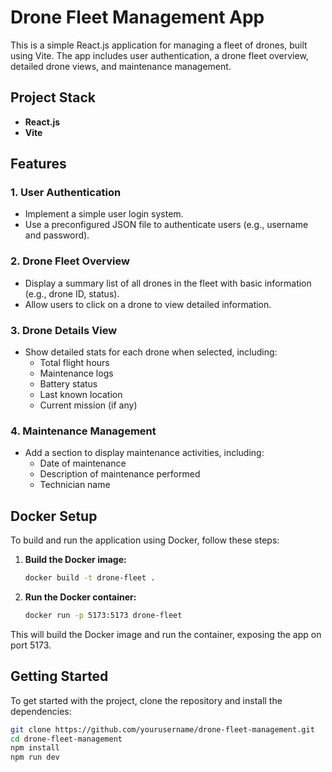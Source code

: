 # Drone Fleet Management App

This is a simple React.js application for managing a fleet of drones, built using Vite. The app includes user authentication, a drone fleet overview, detailed drone views, and maintenance management.

## Project Stack

- **React.js**
- **Vite**

## Features

### 1. User Authentication
- Implement a simple user login system.
- Use a preconfigured JSON file to authenticate users (e.g., username and password).

### 2. Drone Fleet Overview
- Display a summary list of all drones in the fleet with basic information (e.g., drone ID, status).
- Allow users to click on a drone to view detailed information.

### 3. Drone Details View
- Show detailed stats for each drone when selected, including:
    - Total flight hours
    - Maintenance logs
    - Battery status
    - Last known location
    - Current mission (if any)

### 4. Maintenance Management
- Add a section to display maintenance activities, including:
    - Date of maintenance
    - Description of maintenance performed
    - Technician name

## Docker Setup

To build and run the application using Docker, follow these steps:

1. **Build the Docker image:**
    ```sh
    docker build -t drone-fleet .
    ```

2. **Run the Docker container:**
    ```sh
    docker run -p 5173:5173 drone-fleet
    ```

This will build the Docker image and run the container, exposing the app on port 5173.

## Getting Started

To get started with the project, clone the repository and install the dependencies:

```sh
git clone https://github.com/yourusername/drone-fleet-management.git
cd drone-fleet-management
npm install
npm run dev